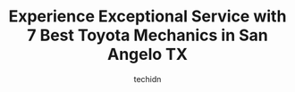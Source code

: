 ---
layout: ampstory
image: https://images.unsplash.com/photo-1619844175408-c05947985e2d?ixlib=rb-4.0.3&ixid=MnwxMjA3fDB8MHxwaG90by1wYWdlfHx8fGVufDB8fHx8&auto=format&fit=crop&w=640&h=853&q=80
author: techidn
featured: false
description: Trust your vehicles maintenance and repairs to the 7 best Toyota Mechanic in San Angelo TX, USA. With their extensive experience, cutting-edge technology, and commitment to customer satisfa
title: Experience Exceptional Service with 7 Best Toyota Mechanics in San Angelo TX
cover:
   title: Experience Exceptional Service with 7 Best Toyota Mechanics in San Angelo TX
   subtitle: Rickpate
   background: https://images.unsplash.com/photo-1619844175408-c05947985e2d?ixlib=rb-4.0.3&ixid=MnwxMjA3fDB8MHxwaG90by1wYWdlfHx8fGVufDB8fHx8&auto=format&fit=crop&w=640&h=853&q=80

pages: 
 - layout: thirds
   top: <h1>#1 Ric Henry Auto service</h1>
   bottom: "<p>Best Shop Experience Ever! I was traveling home after some much needed family time after Thanksgiving when a worst case scenario happened. My car broke down with another </p>"
   background: https://www.knot35.com/toplist/wp-content/uploads/2023/06/best-toyota-mechanic-1-in-san-angelo-tx-1685832991.jpeg
   backgroundblur: true
 - layout: thirds
   top: <h1>#2 Complete Car Care</h1>
   bottom: "<p>3230 W Houston Harte Expy, San Angelo, TX 76901, United States</p>"
   background: https://www.knot35.com/toplist/wp-content/uploads/2023/06/best-toyota-mechanic-2-in-san-angelo-tx-1685832991.jpeg
   cta:
      link: https://www.knot35.com/toplist/experience-exceptional-service-with-7-best-toyota-mechanics-in-san-angelo-tx/
      text: Experience Exceptional Service with 7 Best Toyota Mechanics in San Angelo TX
 - layout: thirds
   top: <h1>#3 Kellys Auto Repair</h1>
   bottom: "<p>3217 N Chadbourne St, San Angelo, TX 76903, United States</p>"
   background: https://www.knot35.com/toplist/wp-content/uploads/2023/06/best-toyota-mechanic-3-in-san-angelo-tx-1685832992.jpeg
   cta:
      link: https://www.knot35.com/toplist/experience-exceptional-service-with-7-best-toyota-mechanics-in-san-angelo-tx/
      text: Experience Exceptional Service with 7 Best Toyota Mechanics in San Angelo TX
 - layout: thirds
   top: <h1>#4 Premier Automotive</h1>
   bottom: "<p>620 Glenna St, San Angelo, TX 76901, United States</p>"
   background: https://images.unsplash.com/photo-1533998839656-76f5e4b2bccb?ixlib=rb-4.0.3&ixid=MnwxMjA3fDB8MHxwaG90by1wYWdlfHx8fGVufDB8fHx8&auto=format&fit=crop&w=640&h=853&q=80
   cta:
      link: https://www.knot35.com/toplist/experience-exceptional-service-with-7-best-toyota-mechanics-in-san-angelo-tx/
      text: Experience Exceptional Service with 7 Best Toyota Mechanics in San Angelo TX
 - layout: thirds
   top: <h1>#5 J B Automotive</h1>
   bottom: "<p>75 E 6th St, San Angelo, TX 76903, United States</p>"
   background: https://images.unsplash.com/photo-1534312527009-56c7016453e6?ixlib=rb-4.0.3&ixid=MnwxMjA3fDB8MHxwaG90by1wYWdlfHx8fGVufDB8fHx8&auto=format&fit=crop&w=640&h=853&q=80
   cta:
      link: https://www.knot35.com/toplist/experience-exceptional-service-with-7-best-toyota-mechanics-in-san-angelo-tx/
      text: Experience Exceptional Service with 7 Best Toyota Mechanics in San Angelo TX
 - layout: thirds
   top: <h1>#6 Carr Clinic San Angelo</h1>
   bottom: "<p>2210 Austin St, San Angelo, TX 76903, United States</p>"
   background: https://images.unsplash.com/photo-1608501821300-4f99e58bba77?ixlib=rb-4.0.3&ixid=MnwxMjA3fDB8MHxwaG90by1wYWdlfHx8fGVufDB8fHx8&auto=format&fit=crop&w=640&h=853&q=80
   cta:
      link: https://www.knot35.com/toplist/experience-exceptional-service-with-7-best-toyota-mechanics-in-san-angelo-tx/
      text: Experience Exceptional Service with 7 Best Toyota Mechanics in San Angelo TX
 - layout: thirds
   top: <h1>#7 G & G Automotive</h1>
   bottom: "<p>1121 Glenna St, San Angelo, TX 76901, United States</p>"
   background: https://images.unsplash.com/photo-1613843873231-1447db182f97?ixlib=rb-4.0.3&ixid=MnwxMjA3fDB8MHxwaG90by1wYWdlfHx8fGVufDB8fHx8&auto=format&fit=crop&w=640&h=853&q=80
   cta:
      link: https://www.knot35.com/toplist/experience-exceptional-service-with-7-best-toyota-mechanics-in-san-angelo-tx/
      text: Experience Exceptional Service with 7 Best Toyota Mechanics in San Angelo TX
 - layout: thirds
   middle: Continue reading...
   background: https://images.unsplash.com/photo-1488554378835-f7acf46e6c98?ixlib=rb-4.0.3&ixid=MnwxMjA3fDB8MHxwaG90by1wYWdlfHx8fGVufDB8fHx8&auto=format&fit=crop&w=640&h=853&q=80
   cta:
      link: https://www.knot35.com/toplist/experience-exceptional-service-with-7-best-toyota-mechanics-in-san-angelo-tx/
      text: Experience Exceptional Service with 7 Best Toyota Mechanics in San Angelo TX
      
---